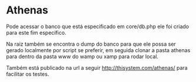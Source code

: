 # Athenas

Pode acessar o banco que está especificado em core/db.php ele foi criado para este fim específico.

Na raiz também se encontra o dump do banco para que ele possa ser gerado localmente por script se preferir, em seguida clonar a pasta athenas para dentro da pasta www do wamp ou xamp para rodar local.

Também está publicado na url a seguir http://thisystem.com/athenas/ para facilitar os testes.
